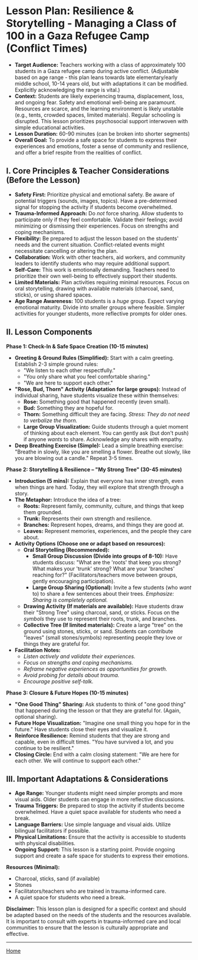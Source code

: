 # Lesson Plan: Resilience & Storytelling - Managing a Class of 100 in a Gaza Refugee Camp (Conflict Times)

- **Target Audience:** Teachers working with a class of approximately 100 students in a Gaza refugee camp during active conflict. (Adjustable based on age range - this plan leans towards late elementary/early middle school, 10-14 years old, but with adaptations it can be modified.  Explicitly acknowledging the range is vital.)
- **Context:**  Students are likely experiencing trauma, displacement, loss, and ongoing fear. Safety and emotional well-being are paramount.  Resources are scarce, and the learning environment is likely unstable (e.g., tents, crowded spaces, limited materials).  Regular schooling is disrupted.  This lesson prioritizes psychosocial support interwoven with simple educational activities.
- **Lesson Duration:** 60-90 minutes (can be broken into shorter segments)
- **Overall Goal:** To provide a safe space for students to express their experiences and emotions, foster a sense of community and resilience, and offer a brief respite from the realities of conflict.

## I. Core Principles & Teacher Considerations (Before the Lesson)

* **Safety First:**  Prioritize physical and emotional safety. Be aware of potential triggers (sounds, images, topics). Have a pre-determined signal for stopping the activity if students become overwhelmed.
* **Trauma-Informed Approach:**  Do *not* force sharing. Allow students to participate only if they feel comfortable.  Validate their feelings; avoid minimizing or dismissing their experiences.  Focus on strengths and coping mechanisms.
* **Flexibility:**  Be prepared to adjust the lesson based on the students' needs and the current situation.  Conflict-related events might necessitate cancelling or altering the plan.
* **Collaboration:** Work with other teachers, aid workers, and community leaders to identify students who may require additional support.
* **Self-Care:**  This work is emotionally demanding. Teachers need to prioritize their own well-being to effectively support their students.
* **Limited Materials:** Plan activities requiring minimal resources.  Focus on oral storytelling, drawing with available materials (charcoal, sand, sticks), or using shared spaces.
* **Age Range Awareness:** 100 students is a *huge* group. Expect varying emotional maturity. Divide into smaller groups where feasible.  Simpler activities for younger students, more reflective prompts for older ones.



## II. Lesson Components

**Phase 1: Check-In & Safe Space Creation (10-15 minutes)**

* **Greeting & Ground Rules (Simplified):** Start with a calm greeting.  Establish 2-3 simple ground rules:
    *  "We listen to each other respectfully."
    *  "You only share what you feel comfortable sharing."
    * "We are here to support each other."
* **"Rose, Bud, Thorn" Activity (Adaptation for large groups):** Instead of individual sharing, have students visualize these within themselves:
    * **Rose:** Something good that happened recently (even small).
    * **Bud:** Something they are hopeful for.
    * **Thorn:** Something difficult they are facing.  *Stress: They do not need to verbalize the thorn.*
    *  **Large Group Visualization:** Guide students through a quiet moment of thinking about each element.  You can gently ask (but don't push) if anyone *wants* to share.  Acknowledge any shares with empathy.
* **Deep Breathing Exercise (Simple):** Lead a simple breathing exercise: "Breathe in slowly, like you are smelling a flower. Breathe out slowly, like you are blowing out a candle." Repeat 3-5 times.

**Phase 2:  Storytelling & Resilience – "My Strong Tree" (30-45 minutes)**

* **Introduction (5 mins):**  Explain that everyone has inner strength, even when things are hard.  Today, they will explore that strength through a story.
* **The Metaphor:**  Introduce the idea of a tree:
    * **Roots:** Represent family, community, culture, and things that keep them grounded.
    * **Trunk:** Represents their own strength and resilience.
    * **Branches:** Represent hopes, dreams, and things they are good at.
    * **Leaves:** Represent memories, experiences, and the people they care about.
* **Activity Options (Choose one or adapt based on resources):**
    * **Oral Storytelling (Recommended):**
        * **Small Group Discussion (Divide into groups of 8-10):** Have students discuss: "What are the 'roots' that keep you strong? What makes your 'trunk' strong? What are your 'branches' reaching for?" (Facilitators/teachers move between groups, gently encouraging participation).
        * **Large Group Sharing (Optional):**  Invite a few students (who *want* to) to share a few sentences about their trees. *Emphasize:  Sharing is completely optional.*
    * **Drawing Activity (If materials are available):**  Have students draw their "Strong Tree" using charcoal, sand, or sticks.  Focus on the *symbols* they use to represent their roots, trunk, and branches.
    * **Collective Tree (If limited materials):**  Create a large "tree" on the ground using stones, sticks, or sand.  Students can contribute "leaves" (small stones/symbols) representing people they love or things they are grateful for.
* **Facilitation Notes:**
    *  *Listen actively and validate their experiences.*
    *  *Focus on strengths and coping mechanisms.*
    *  *Reframe negative experiences as opportunities for growth.*
    *  *Avoid probing for details about trauma.*
    *  *Encourage positive self-talk.*



**Phase 3:  Closure & Future Hopes (10-15 minutes)**

* **"One Good Thing" Sharing:**  Ask students to think of "one good thing" that happened during the lesson or that they are grateful for.  (Again, optional sharing).
* **Future Hope Visualization:**  "Imagine one small thing you hope for in the future."  Have students close their eyes and visualize it.
* **Reinforce Resilience:** Remind students that they are strong and capable, even in difficult times.  "You have survived a lot, and you continue to be resilient."
* **Closing Circle:**  End with a calm closing statement: "We are here for each other. We will continue to support each other."




## III.  Important Adaptations & Considerations

* **Age Range:**  Younger students might need simpler prompts and more visual aids. Older students can engage in more reflective discussions.
* **Trauma Triggers:** Be prepared to stop the activity if students become overwhelmed. Have a quiet space available for students who need a break.
* **Language Barriers:** Use simple language and visual aids.  Utilize bilingual facilitators if possible.
* **Physical Limitations:**  Ensure that the activity is accessible to students with physical disabilities.
* **Ongoing Support:** This lesson is a starting point.  Provide ongoing support and create a safe space for students to express their emotions.



**Resources (Minimal):**

* Charcoal, sticks, sand (if available)
* Stones
* Facilitators/teachers who are trained in trauma-informed care.
* A quiet space for students who need a break.




**Disclaimer:** This lesson plan is designed for a specific context and should be adapted based on the needs of the students and the resources available. It is important to consult with experts in trauma-informed care and local communities to ensure that the lesson is culturally appropriate and effective.

<hr/>

[Home](https://design4good.github.io/ccworkshops/)
